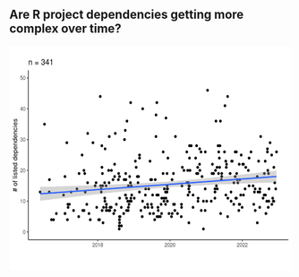 ## Are R project dependencies getting more complex over time?

<p align="center">
<img src="analysis_files/figure-html/n_deps-1.png" height=400/></a>
</p>
